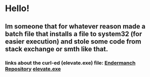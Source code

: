 # Hello! 
## Im someone that for whatever reason made a batch file that installs a file to system32 (for easier execution) and stole some code from stack exchange or smth like that.
### links about the curl-ed (elevate.exe) file: [Endermanch Repository](https://github.com/Endermanch/Elevate) [elevate.exe](https://dl.malwarewatch.org/software/useful/utilities/elevate.exe)
